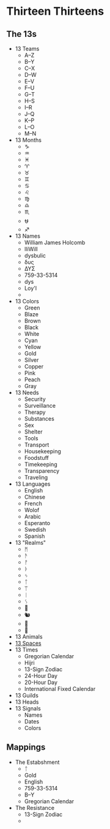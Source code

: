 # Thirteen Thirteens

## The 13s

* 13 Teams
  * A–Z
  * B–Y
  * C–X
  * D–W
  * E–V
  * F–U
  * G–T
  * H–S
  * I–R
  * J–Q
  * K–P
  * L–O
  * M–N
* 13 Months
  * ♑
  * ♒
  * ♓
  * ♈
  * ♉
  * ♊
  * ♋
  * ♌
  * ♍
  * ♎
  * ♏
  * ⛎
  * ♐
* 13 Names
  * William James Holcomb
  * lliWill
  * dysbulic
  * δυς
  * ΔΥΣ
  * 759-33-5314
  * dys
  * Loy'l
  * 
* 13 Colors
  * Green
  * Blaze
  * Brown
  * Black
  * White
  * Cyan
  * Yellow
  * Gold
  * Silver
  * Copper
  * Pink
  * Peach
  * Gray
* 13 Needs
  * Security
  * Surveillance
  * Therapy
  * Substances
  * Sex
  * Shelter
  * Tools
  * Transport
  * Housekeeping
  * Foodstuff
  * Timekeeping
  * Transparency
  * Traveling
* 13 Languages
  * English
  * Chinese
  * French
  * Wolof
  * Arabic
  * Esperanto
  * Swedish
  * Spanish
* 13 "Realms"
  * ᛗ
  * ᚫ
  * ᚡ
  * ᚦ
  * ᛃ
  * ᛏ
  * ᛠ
  * ᛁ
  * ᛊ
  * 🐲
  * 🐿
  * 🦌
  * 🦅
* 13 Animals
* [13 Spaces](http://gaians.web.app)
* 13 Times
  * Gregorian Calendar
  * Hijri
  * 13-Sign Zodiac
  * 24-Hour Day
  * 20-Hour Day
  * International Fixed Calendar
* 13 Guilds
* 13 Heads
* 13 Signals
  * Names
  * Dates
  * Colors

## Mappings

* The Estabshment
  * ᛏ
  * Gold
  * English
  * 759-33-5314
  * B–Y
  * Gregorian Calendar
* The Resistance
  * 13-Sign Zodiac
  * 
